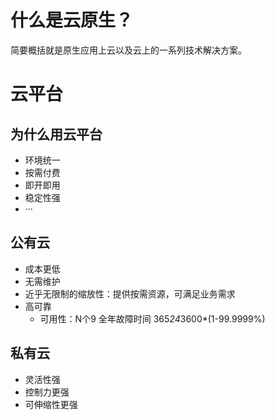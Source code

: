 # 什么是云原生？

简要概括就是原生应用上云以及云上的一系列技术解决方案。

# 云平台

## 为什么用云平台

- 环境统一
- 按需付费
- 即开即用
- 稳定性强
- ···

## 公有云

- 成本更低
- 无需维护
- 近乎无限制的缩放性：提供按需资源，可满足业务需求
- 高可靠
	- 可用性：N个9 全年故障时间 365*24*3600*(1-99.9999%)

## 私有云

- 灵活性强
- 控制力更强
- 可伸缩性更强